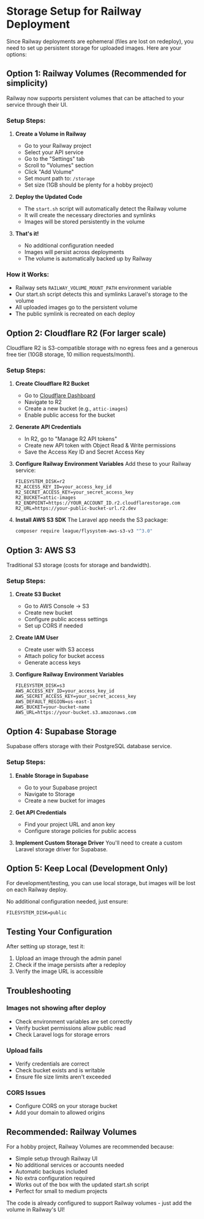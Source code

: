 # Storage Setup for Railway Deployment

Since Railway deployments are ephemeral (files are lost on redeploy), you need to set up persistent storage for uploaded images. Here are your options:

## Option 1: Railway Volumes (Recommended for simplicity)

Railway now supports persistent volumes that can be attached to your service through their UI.

### Setup Steps:

1. **Create a Volume in Railway**
   - Go to your Railway project
   - Select your API service
   - Go to the "Settings" tab
   - Scroll to "Volumes" section
   - Click "Add Volume"
   - Set mount path to: `/storage`
   - Set size (1GB should be plenty for a hobby project)

2. **Deploy the Updated Code**
   - The `start.sh` script will automatically detect the Railway volume
   - It will create the necessary directories and symlinks
   - Images will be stored persistently in the volume

3. **That's it!**
   - No additional configuration needed
   - Images will persist across deployments
   - The volume is automatically backed up by Railway

### How it Works:
- Railway sets `RAILWAY_VOLUME_MOUNT_PATH` environment variable
- Our start.sh script detects this and symlinks Laravel's storage to the volume
- All uploaded images go to the persistent volume
- The public symlink is recreated on each deploy

## Option 2: Cloudflare R2 (For larger scale)

Cloudflare R2 is S3-compatible storage with no egress fees and a generous free tier (10GB storage, 10 million requests/month).

### Setup Steps:

1. **Create Cloudflare R2 Bucket**
   - Go to [Cloudflare Dashboard](https://dash.cloudflare.com/)
   - Navigate to R2
   - Create a new bucket (e.g., `attic-images`)
   - Enable public access for the bucket

2. **Generate API Credentials**
   - In R2, go to "Manage R2 API tokens"
   - Create new API token with Object Read & Write permissions
   - Save the Access Key ID and Secret Access Key

3. **Configure Railway Environment Variables**
   Add these to your Railway service:
   ```
   FILESYSTEM_DISK=r2
   R2_ACCESS_KEY_ID=your_access_key_id
   R2_SECRET_ACCESS_KEY=your_secret_access_key
   R2_BUCKET=attic-images
   R2_ENDPOINT=https://YOUR_ACCOUNT_ID.r2.cloudflarestorage.com
   R2_URL=https://your-public-bucket-url.r2.dev
   ```

4. **Install AWS S3 SDK**
   The Laravel app needs the S3 package:
   ```bash
   composer require league/flysystem-aws-s3-v3 "^3.0"
   ```

## Option 3: AWS S3

Traditional S3 storage (costs for storage and bandwidth).

### Setup Steps:

1. **Create S3 Bucket**
   - Go to AWS Console → S3
   - Create new bucket
   - Configure public access settings
   - Set up CORS if needed

2. **Create IAM User**
   - Create user with S3 access
   - Attach policy for bucket access
   - Generate access keys

3. **Configure Railway Environment Variables**
   ```
   FILESYSTEM_DISK=s3
   AWS_ACCESS_KEY_ID=your_access_key_id
   AWS_SECRET_ACCESS_KEY=your_secret_access_key
   AWS_DEFAULT_REGION=us-east-1
   AWS_BUCKET=your-bucket-name
   AWS_URL=https://your-bucket.s3.amazonaws.com
   ```

## Option 4: Supabase Storage

Supabase offers storage with their PostgreSQL database service.

### Setup Steps:

1. **Enable Storage in Supabase**
   - Go to your Supabase project
   - Navigate to Storage
   - Create a new bucket for images

2. **Get API Credentials**
   - Find your project URL and anon key
   - Configure storage policies for public access

3. **Implement Custom Storage Driver**
   You'll need to create a custom Laravel storage driver for Supabase.

## Option 5: Keep Local (Development Only)

For development/testing, you can use local storage, but images will be lost on each Railway deploy.

No additional configuration needed, just ensure:
```
FILESYSTEM_DISK=public
```

## Testing Your Configuration

After setting up storage, test it:

1. Upload an image through the admin panel
2. Check if the image persists after a redeploy
3. Verify the image URL is accessible

## Troubleshooting

### Images not showing after deploy
- Check environment variables are set correctly
- Verify bucket permissions allow public read
- Check Laravel logs for storage errors

### Upload fails
- Verify credentials are correct
- Check bucket exists and is writable
- Ensure file size limits aren't exceeded

### CORS Issues
- Configure CORS on your storage bucket
- Add your domain to allowed origins

## Recommended: Railway Volumes

For a hobby project, Railway Volumes are recommended because:
- Simple setup through Railway UI
- No additional services or accounts needed
- Automatic backups included
- No extra configuration required
- Works out of the box with the updated start.sh script
- Perfect for small to medium projects

The code is already configured to support Railway volumes - just add the volume in Railway's UI!